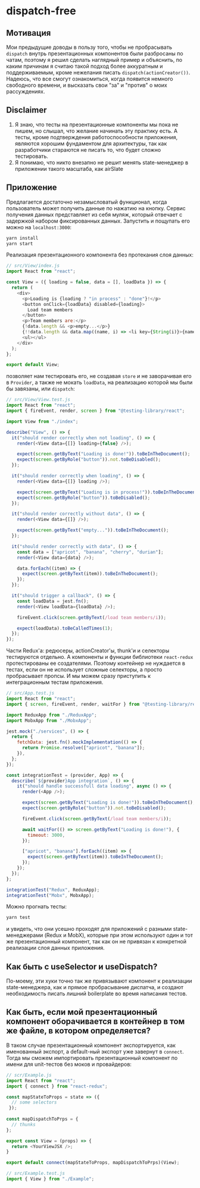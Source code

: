 # dispatch-free

## Мотивация
Мои предыдущие доводы в пользу того, чтобы не пробрасывать `dispatch` внутрь презентационных компонентов были разбросаны по чатам, поэтому я решил сделать наглядный пример и объяснить, по каким причинам я считаю такой подход более аккуратным и поддерживаемым, кроме нежелания писать `dispatch(actionCreator())`. Надеюсь, что все смогут ознакомиться, когда появится немного свободного времени, и высказать свои "за" и "против" о моих рассуждениях.

## Disclaimer
1. Я знаю, что тесты на презентационные компоненты мы пока не пишем, но слышал, что желание начинать эту практику есть. А тесты, кроме подтверждения работоспособности приложения, являются хорошим фундаментом для архитектуры, так как разработчики стараются не писать то, что будет сложно тестировать.
1. Я понимаю, что никто внезапно не решит менять state-менеджер в приложении такого масштаба, как airSlate

## Приложение
Предлагается достаточно незамысловатый функционал, когда пользователь может получить данные по нажатию на кнопку. Сервис получения данных представляет из себя муляж, который отвечает с задержкой набором фиксированных данных. Запустить и пощупать его можно на `localhost:3000`:
```bash
yarn install
yarn start
```
Реализация презентационного компонента без протекания слоя данных:
```javascript
// src/View/index.js
import React from "react";

const View = ({ loading = false, data = [], loadData }) => {
  return (
    <div>
      <p>Loading is {loading ? "in process" : "done"}!</p>
      <button onClick={loadData} disabled={loading}>
        Load team members
      </button>
      <p>Team members are:</p>
      {!data.length && <p>empty...</p>}
      {!!data.length && data.map((name, i) => <li key={String(i)}>{name}</li>)}
      <ul></ul>
    </div>
  );
};

export default View;
```
позволяет нам тестировать его, не создавая `store` и не заворачивая его в `Provider`, а также не мокать `loadData`, на реализацию которой мы были бы завязаны, или `dispatch`:
```javascript
// src/View/View.test.js
import React from "react";
import { fireEvent, render, screen } from "@testing-library/react";

import View from "./index";

describe("View", () => {
  it("should render correctly when not loading", () => {
    render(<View data={[]} loading={false} />);

    expect(screen.getByText("Loading is done!")).toBeInTheDocument();
    expect(screen.getByRole("button")).not.toBeDisabled();
  });

  it("should render correctly when loading", () => {
    render(<View data={[]} loading />);

    expect(screen.getByText("Loading is in process!")).toBeInTheDocument();
    expect(screen.getByRole("button")).toBeDisabled();
  });

  it("should render correctly without data", () => {
    render(<View data={[]} />);

    expect(screen.getByText("empty...")).toBeInTheDocument();
  });

  it("should render correctly with data", () => {
    const data = ["apricot", "banana", "cherry", "durian"];
    render(<View data={data} />);

    data.forEach((item) => {
      expect(screen.getByText(item)).toBeInTheDocument();
    });
  });

  it("should trigger a callback", () => {
    const loadData = jest.fn();
    render(<View loadData={loadData} />);

    fireEvent.click(screen.getByText(/load team members/i));

    expect(loadData).toBeCalledTimes(1);
  });
});
```
Части Redux'a: редюсеры, actionCreator'ы, thunk'и и селекторы тестируются отдельно. А компоненты и функции библиотеки `react-redux` протестированы ее создателями. Поэтому контейнер не нуждается в тестах, если он не использует сложные селекторы, а просто пробрасывает пропсы. И мы можем сразу приступить к интеграционным тестам приложения.
```javascript
// src/App.test.js
import React from "react";
import { screen, fireEvent, render, waitFor } from "@testing-library/react";

import ReduxApp from "./ReduxApp";
import MobxApp from "./MobxApp";

jest.mock("./services", () => {
  return {
    fetchData: jest.fn().mockImplementation(() => {
      return Promise.resolve(["apricot", "banana"]);
    }),
  };
});

const integrationTest = (provider, App) => {
  describe(`${provider}App integration`, () => {
    it("should handle successfull data loading", async () => {
      render(<App />);

      expect(screen.getByText("Loading is done!")).toBeInTheDocument();
      expect(screen.getByRole("button")).not.toBeDisabled();

      fireEvent.click(screen.getByText(/load team members/i));

      await waitFor(() => screen.getByText("Loading is done!"), {
        timeout: 3000,
      });

      ["apricot", "banana"].forEach((item) => {
        expect(screen.getByText(item)).toBeInTheDocument();
      });
    });
  });
};

integrationTest("Redux", ReduxApp);
integrationTest("Mobx", MobxApp);
```
Можно прогнать тесты:
```bash
yarn test
```
и увидеть, что они усешно проходят для приложений с разными state-менеджерами (Redux и MobX), которые при этом используют один и тот же презентационный компонент, так как он не привязан к конкретной реализации слоя данных приложения.

## Как быть с useSelector и useDispatch?
По-моему, эти хуки точно так же привязывают компонент к реализации state-менеджера, как и прямое пробрасывание диспатча, и создают необходимость писать лишний boilerplate во время написания тестов.

## Как быть, если мой презентационный компонент оборачивается в контейнер в том же файле, в котором определяется?
В таком случае презентационный компонент экспортируется, как именованный экспорт, а default-ный экспорт уже завернут в `connect`. Тогда мы сможем импортировать презентационный компонент по имени для unit-тестов без моков и провайдеров:
```javascript
// scr/Example.js
import React from "react";
import { connect } from "react-redux";

const mapStateToProps = state => ({
  // some selectors
 });
 
const mapDispatchToPrps = {
  // thunks
};

export const View = (props) => {
  return <YourViewJSX />;
}

export default connect(mapStateToProps, mapDispatchToPrps)(View);

// src/Example.test.js
import { View } from "./Example";
```
